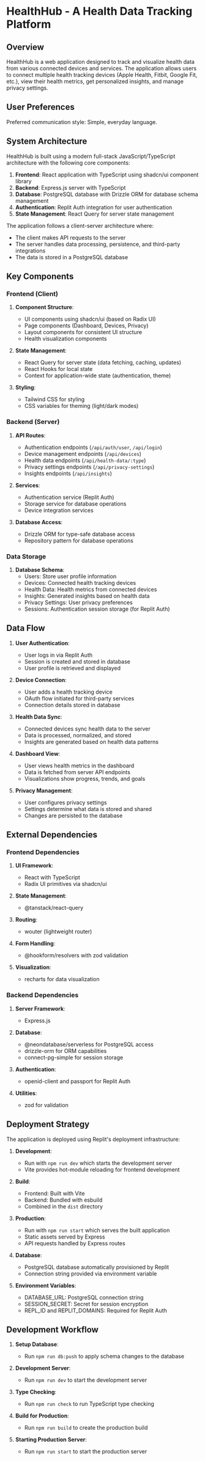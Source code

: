 # HealthHub - A Health Data Tracking Platform

## Overview

HealthHub is a web application designed to track and visualize health data from various connected devices and services. The application allows users to connect multiple health tracking devices (Apple Health, Fitbit, Google Fit, etc.), view their health metrics, get personalized insights, and manage privacy settings.

## User Preferences

Preferred communication style: Simple, everyday language.

## System Architecture

HealthHub is built using a modern full-stack JavaScript/TypeScript architecture with the following core components:

1. **Frontend**: React application with TypeScript using shadcn/ui component library
2. **Backend**: Express.js server with TypeScript
3. **Database**: PostgreSQL database with Drizzle ORM for database schema management
4. **Authentication**: Replit Auth integration for user authentication
5. **State Management**: React Query for server state management

The application follows a client-server architecture where:
- The client makes API requests to the server
- The server handles data processing, persistence, and third-party integrations
- The data is stored in a PostgreSQL database

## Key Components

### Frontend (Client)

1. **Component Structure**:
   - UI components using shadcn/ui (based on Radix UI)
   - Page components (Dashboard, Devices, Privacy)
   - Layout components for consistent UI structure
   - Health visualization components

2. **State Management**:
   - React Query for server state (data fetching, caching, updates)
   - React Hooks for local state
   - Context for application-wide state (authentication, theme)

3. **Styling**:
   - Tailwind CSS for styling
   - CSS variables for theming (light/dark modes)

### Backend (Server)

1. **API Routes**:
   - Authentication endpoints (`/api/auth/user`, `/api/login`)
   - Device management endpoints (`/api/devices`)
   - Health data endpoints (`/api/health-data/:type`)
   - Privacy settings endpoints (`/api/privacy-settings`)
   - Insights endpoints (`/api/insights`)

2. **Services**:
   - Authentication service (Replit Auth)
   - Storage service for database operations
   - Device integration services

3. **Database Access**:
   - Drizzle ORM for type-safe database access
   - Repository pattern for database operations

### Data Storage

1. **Database Schema**:
   - Users: Store user profile information
   - Devices: Connected health tracking devices
   - Health Data: Health metrics from connected devices
   - Insights: Generated insights based on health data
   - Privacy Settings: User privacy preferences
   - Sessions: Authentication session storage (for Replit Auth)

## Data Flow

1. **User Authentication**:
   - User logs in via Replit Auth
   - Session is created and stored in database
   - User profile is retrieved and displayed

2. **Device Connection**:
   - User adds a health tracking device
   - OAuth flow initiated for third-party services
   - Connection details stored in database

3. **Health Data Sync**:
   - Connected devices sync health data to the server
   - Data is processed, normalized, and stored
   - Insights are generated based on health data patterns

4. **Dashboard View**:
   - User views health metrics in the dashboard
   - Data is fetched from server API endpoints
   - Visualizations show progress, trends, and goals

5. **Privacy Management**:
   - User configures privacy settings
   - Settings determine what data is stored and shared
   - Changes are persisted to the database

## External Dependencies

### Frontend Dependencies

1. **UI Framework**:
   - React with TypeScript
   - Radix UI primitives via shadcn/ui

2. **State Management**:
   - @tanstack/react-query

3. **Routing**:
   - wouter (lightweight router)

4. **Form Handling**:
   - @hookform/resolvers with zod validation

5. **Visualization**:
   - recharts for data visualization

### Backend Dependencies

1. **Server Framework**:
   - Express.js

2. **Database**:
   - @neondatabase/serverless for PostgreSQL access
   - drizzle-orm for ORM capabilities
   - connect-pg-simple for session storage

3. **Authentication**:
   - openid-client and passport for Replit Auth

4. **Utilities**:
   - zod for validation

## Deployment Strategy

The application is deployed using Replit's deployment infrastructure:

1. **Development**:
   - Run with `npm run dev` which starts the development server
   - Vite provides hot-module reloading for frontend development

2. **Build**:
   - Frontend: Built with Vite
   - Backend: Bundled with esbuild
   - Combined in the `dist` directory

3. **Production**:
   - Run with `npm run start` which serves the built application
   - Static assets served by Express
   - API requests handled by Express routes

4. **Database**:
   - PostgreSQL database automatically provisioned by Replit
   - Connection string provided via environment variable

5. **Environment Variables**:
   - DATABASE_URL: PostgreSQL connection string
   - SESSION_SECRET: Secret for session encryption
   - REPL_ID and REPLIT_DOMAINS: Required for Replit Auth

## Development Workflow

1. **Setup Database**:
   - Run `npm run db:push` to apply schema changes to the database

2. **Development Server**:
   - Run `npm run dev` to start the development server

3. **Type Checking**:
   - Run `npm run check` to run TypeScript type checking

4. **Build for Production**:
   - Run `npm run build` to create the production build

5. **Starting Production Server**:
   - Run `npm run start` to start the production server